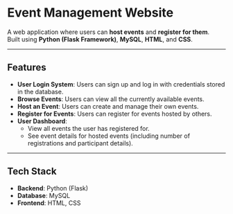 # Event Management Website

A web application where users can **host events** and **register for them**.  
Built using **Python (Flask Framework)**, **MySQL**, **HTML**, and **CSS**.

---

## Features
- **User Login System**: Users can sign up and log in with credentials stored in the database.
- **Browse Events**: Users can view all the currently available events.
- **Host an Event**: Users can create and manage their own events.
- **Register for Events**: Users can register for events hosted by others.
- **User Dashboard**:
  - View all events the user has registered for.
  - See event details for hosted events (including number of registrations and participant details).

---

## Tech Stack
- **Backend**: Python (Flask)
- **Database**: MySQL
- **Frontend**: HTML, CSS

